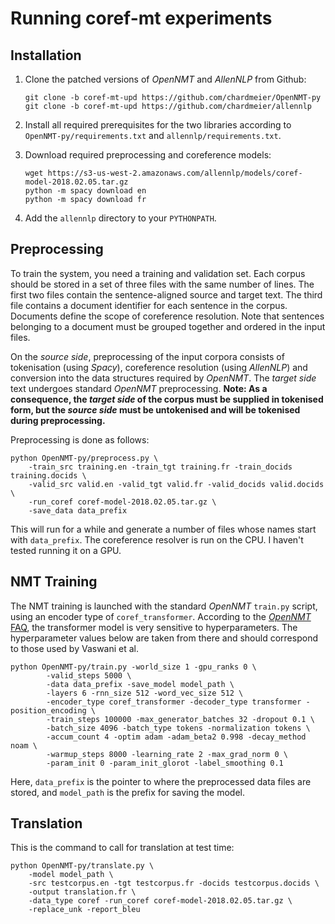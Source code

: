 Running coref-mt experiments
============================

Installation
------------

1. Clone the patched versions of _OpenNMT_ and _AllenNLP_ from Github:

   ```
   git clone -b coref-mt-upd https://github.com/chardmeier/OpenNMT-py
   git clone -b coref-mt-upd https://github.com/chardmeier/allennlp
   ```

2. Install all required prerequisites for the two libraries according to
   `OpenNMT-py/requirements.txt` and `allennlp/requirements.txt`.
  
3. Download required preprocessing and coreference models:

   ```
   wget https://s3-us-west-2.amazonaws.com/allennlp/models/coref-model-2018.02.05.tar.gz
   python -m spacy download en
   python -m spacy download fr
   ```

4. Add the `allennlp` directory to your `PYTHONPATH`.

Preprocessing
-------------

To train the system, you need a training and validation set. Each corpus 
should be stored in a set of three files with the same number of lines.
The first two files contain the sentence-aligned source and target text.
The third file contains a document identifier for each sentence in the corpus.
Documents define the scope of coreference resolution. Note that sentences
belonging to a document must be grouped together and ordered in the input
files.

On the _source side_, preprocessing of the input corpora consists of tokenisation
(using _Spacy_), coreference resolution (using _AllenNLP_) and conversion into
the data structures required by _OpenNMT_. The _target side_ text undergoes
standard _OpenNMT_ preprocessing. **Note: As a consequence, the _target side_ of
the corpus must be supplied in tokenised form, but the _source side_ must be
untokenised and will be tokenised during preprocessing.**

Preprocessing is done as follows:

```
python OpenNMT-py/preprocess.py \
    -train_src training.en -train_tgt training.fr -train_docids training.docids \
    -valid_src valid.en -valid_tgt valid.fr -valid_docids valid.docids \
    -run_coref coref-model-2018.02.05.tar.gz \
    -save_data data_prefix
```

This will run for a while and generate a number of files whose names start
with `data_prefix`. The coreference resolver is run on the CPU. I haven't
tested running it on a GPU.

NMT Training
------------

The NMT training is launched with the standard _OpenNMT_ `train.py` script,
using an encoder type of `coref_transformer`. According to the [_OpenNMT_
FAQ](http://opennmt.net/OpenNMT-py/FAQ.html), the transformer model is
very sensitive to hyperparameters. The hyperparameter values below are taken
from there and should correspond to those used by Vaswani et al.

```
python OpenNMT-py/train.py -world_size 1 -gpu_ranks 0 \
        -valid_steps 5000 \
        -data data_prefix -save_model model_path \
        -layers 6 -rnn_size 512 -word_vec_size 512 \
        -encoder_type coref_transformer -decoder_type transformer -position_encoding \
        -train_steps 100000 -max_generator_batches 32 -dropout 0.1 \
        -batch_size 4096 -batch_type tokens -normalization tokens \
        -accum_count 4 -optim adam -adam_beta2 0.998 -decay_method noam \
        -warmup_steps 8000 -learning_rate 2 -max_grad_norm 0 \
        -param_init 0 -param_init_glorot -label_smoothing 0.1
```

Here, `data_prefix` is the pointer to where the preprocessed data files are
stored, and `model_path` is the prefix for saving the model.

Translation
-----------

This is the command to call for translation at test time:
```
python OpenNMT-py/translate.py \
    -model model_path \
    -src testcorpus.en -tgt testcorpus.fr -docids testcorpus.docids \
    -output translation.fr \
    -data_type coref -run_coref coref-model-2018.02.05.tar.gz \
    -replace_unk -report_bleu
```
